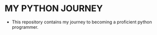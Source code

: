# MY PYTHON JOURNEY
* This repository contains my journey to becoming a proficient python programmer.
